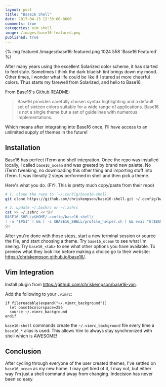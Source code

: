 ```yaml
---
layout: post
title: "Base16 Shell"
date: 2017-04-13 12:30:00-0600
comments: true
categories: vim shell
image: /images/base16-featured.png
published: true
---
```


{% img featured /images/base16-featured.png 1024 558 'Base16 Featured' %}

After many years using the excellent Solarized color scheme, it has
started to feel stale. Sometimes I think the dark blueish tint brings
down my mood. Other times, I wonder what life could be like if I stared at more
cheerful colors. Thus starts my farewell from Solarized, and hello to
Base16.

<!-- more -->

From Base16's [Github README](https://github.com/chriskempson/base16):

> Base16 provides carefully chosen syntax highlighting and a default set of
> sixteen colors suitable for a wide range of applications. Base16 is not a
> single theme but a set of guidelines with numerous implementations.

Which means after integrating into Base16 once, I'll have access to an
unlimited supply of themes in the future!

## Installation

Base16 has perfect iTerm and shell integration. Once the repo was installed
locally, I called `base16_ocean` and was greeted by brand new palette. No iTerm
tweaking, no downloading this other thing and importing stuff into iTerm. It was
literally 2 steps performed in shell and then pick a theme.

Here's what you do. (FYI. This is pretty much copy/paste from their repo)

```sh
# 1. clone the repo to `~/.config/base16-shell`
git clone https://github.com/chriskempson/base16-shell.git ~/.config/base16-shell

# 2. update ~/.bashrc or ~/.zshrc
cat >> ~/.zshrc <<'SH'
BASE16_SHELL=$HOME/.config/base16-shell/
[ -n "$PS1" ] && [ -s $BASE16_SHELL/profile_helper.sh ] && eval "$($BASE16_SHELL/profile_helper.sh)"
SH
```

After you're done with those steps, start a new terminal session or source the
file, and start choosing a theme. Try `base16_ocean` to see what I'm seeing. Try
`base16_<tab>` to see what other options you have available. To preview what
they look like before making a choice go to their website:
https://chriskempson.github.io/base16/.

## Vim Integration

Install plugin from https://github.com/chriskempson/base16-vim.

Add the following to your `.vimrc`:

```vim
if filereadable(expand("~/.vimrc_background"))
  let base16colorspace=256
  source ~/.vimrc_background
endif
```

`base16-shell` commands create the `~/.vimrc_background` file every time a
`base16_*` alias is used. This allows Vim to always stay synchronized with
shell which is AWESOME!

## Conclusion

After cycling through everyone of the user created themes, I've settled on
`base16_ocean` as my new home. I may get tired of it, I may not, but either way
I'm just a shell command away from changing. Indecision has never been so easy.
